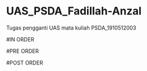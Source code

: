 # UAS_PSDA_Fadillah-Anzal
Tugas pengganti UAS mata kuliah PSDA_1910512003

#IN ORDER

#PRE ORDER

#POST ORDER
